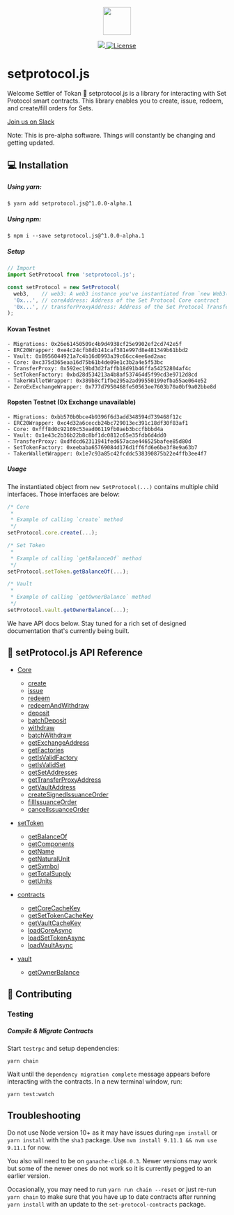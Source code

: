 <p align="center"><img src="https://s3-us-west-1.amazonaws.com/set-protocol/img/assets/set-protocol-logo.png" width="64" /></p>

<p align="center">
  <a href="https://circleci.com/gh/SetProtocol/setProtocol.js/tree/master" target="_blank" rel="noopener">
    <img src="https://img.shields.io/circleci/project/github/SetProtocol/setProtocol.js/master.svg" />
  </a>
  <a href='https://github.com/SetProtocol/setProtocol.js/blob/master/LICENSE' target="_blank" rel="noopener">
    <img src='https://img.shields.io/github/license/SetProtocol/setProtocol.js.svg' alt='License' />
  </a>
</p>

# setprotocol.js
Welcome Settler of Tokan :wave: setprotocol.js is a library for interacting with Set Protocol smart contracts.
This library enables you to create, issue, redeem, and create/fill orders for Sets.

<a href="https://join.slack.com/t/setprotocol/shared_invite/enQtMjYzNjk4MzI1NzgxLWRlYzhkY2JlNjQ4YmU4OTUwZWQ5NzdkZjM3ZDVlNzU1MTJmZWM1NTNmM2JlYmE5YzljZjFmZTBhNzkyN2M1MzQ" target="_blank" rel="noopener">
  Join us on Slack
</a>

Note: This is pre-alpha software. Things will constantly be changing and getting updated.
## :computer: Installation
##### Using yarn:
```shell
$ yarn add setprotocol.js@^1.0.0-alpha.1
```
##### Using npm:
```shell
$ npm i --save setprotocol.js@^1.0.0-alpha.1
```

##### Setup
```js
// Import
import SetProtocol from 'setprotocol.js';

const setProtocol = new SetProtocol(
  web3,    // web3: A web3 instance you've instantiated from `new Web3(currentProvider)`
  '0x...', // coreAddress: Address of the Set Protocol Core contract
  '0x...', // transferProxyAddress: Address of the Set Protocol Transfer Proxy contract
);
```

#### Kovan Testnet
```
- Migrations: 0x26e61450509c4b9d4938cf25e9902ef2cd742e5f
- ERC20Wrapper: 0xe4c24cfb8db141caf381e997d8e481349b61bbd2
- Vault: 0x8956044921a7c4b16d0993a39c66cc4ee6ad2aac
- Core: 0xc375d365eaa16d75b61b4de09e1c3b2a4e5f53bc
- TransferProxy: 0x592ec19bd3d2faffb18d91b46ffa54252804af4c
- SetTokenFactory: 0xbd28d534213a4b8af537464d5f99cd3e9712d8cd
- TakerWalletWrapper: 0x389b8cf1fbe295a2ad99550199efba55ae064e52
- ZeroExExchangeWrapper: 0x777d7950468fe50563ee7603b70a0bf9a02bbe8d
```

#### Ropsten Testnet (0x Exchange unavailable)
```
- Migrations: 0xbb570b0bce4b9396f6d3add348594d739468f12c
- ERC20Wrapper: 0xc4d32a6ceccb24bc729013ec391c18df30f83af1
- Core: 0xfff8d0c92169c53ead06119fb0aeb3bccfbbbd4a
- Vault: 0x1e43c2b36b22b8c8bf1dc0812c65e35fdb6d4dd0
- TransferProxy: 0xdfdcd62311941fed657acae446525bafee85d80d
- SetTokenFactory: 0xeebaba65769084d176d1ff6fd6e6be3f8e9a63b7
- TakerWalletWrapper: 0x1e7c93a85c42fcddc538390875b22e4ffb3ee4f7
```

##### Usage
The instantiated object from `new SetProtocol(...)` contains multiple child interfaces. Those interfaces are below:
```js
/* Core
 * 
 * Example of calling `create` method
 */
setProtocol.core.create(...);

/* Set Token
 * 
 * Example of calling `getBalanceOf` method
 */
setProtocol.setToken.getBalanceOf(...);

/* Vault
 * 
 * Example of calling `getOwnerBalance` method
 */
setProtocol.vault.getOwnerBalance(...);
```

We have API docs below. Stay tuned for a rich set of designed documentation that's currently being built.

## :rocket: setProtocol.js API Reference
* [Core](documentation/classes/_coreapi_.coreapi.md)
  * [create](documentation/classes/_coreapi_.coreapi.md#create)
  * [issue](documentation/classes/_coreapi_.coreapi.md#issue)
  * [redeem](documentation/classes/_coreapi_.coreapi.md#redeem)
  * [redeemAndWithdraw](documentation/classes/_coreapi_.coreapi.md#redeemandwithdraw)
  * [deposit](documentation/classes/_coreapi_.coreapi.md#deposit)
  * [batchDeposit](documentation/classes/_coreapi_.coreapi.md#batchdeposit)
  * [withdraw](documentation/classes/_coreapi_.coreapi.md#withdraw)
  * [batchWithdraw](documentation/classes/_coreapi_.coreapi.md#batchwithdraw)
  * [getExchangeAddress](documentation/classes/_coreapi_.coreapi.md#getexchangeaddress)
  * [getFactories](documentation/classes/_coreapi_.coreapi.md#getfactories)
  * [getIsValidFactory](documentation/classes/_coreapi_.coreapi.md#getisvalidfactory)
  * [getIsValidSet](documentation/classes/_coreapi_.coreapi.md#getisvalidset)
  * [getSetAddresses](documentation/classes/_coreapi_.coreapi.md#getsetaddresses)
  * [getTransferProxyAddress](documentation/classes/_coreapi_.coreapi.md#gettransferproxyaddress)
  * [getVaultAddress](documentation/classes/_coreapi_.coreapi.md#getvaultaddress)
  * [createSignedIssuanceOrder](documentation/classes/_coreapi_.coreapi.md#createsignedissuanceorder)
  * [fillIssuanceOrder](documentation/classes/_coreapi_.coreapi.md#fillissuanceorder)
  * [cancelIssuanceOrder](documentation/classes/_coreapi_.coreapi.md#cancelissuanceorder)

* [setToken](documentation/classes/_settokenapi_.settokenapi.md)
  * [getBalanceOf](documentation/classes/_settokenapi_.settokenapi.md#getbalanceof)
  * [getComponents](documentation/classes/_settokenapi_.settokenapi.md#getcomponents)
  * [getName](documentation/classes/_settokenapi_.settokenapi.md#getname)
  * [getNaturalUnit](documentation/classes/_settokenapi_.settokenapi.md#getnaturalunit)
  * [getSymbol](documentation/classes/_settokenapi_.settokenapi.md#getsymbol)
  * [getTotalSupply](documentation/classes/_settokenapi_.settokenapi.md#gettotalsupply)
  * [getUnits](documentation/classes/_settokenapi_.settokenapi.md#getunits)

* [contracts](documentation/classes/_contractsapi_.contractsapi.md)
  * [getCoreCacheKey](documentation/classes/_contractsapi_.contractsapi.md#getcorecachekey)
  * [getSetTokenCacheKey](documentation/classes/_contractsapi_.contractsapi.md#getsettokencachekey)
  * [getVaultCacheKey](documentation/classes/_contractsapi_.contractsapi.md#getvaultcachekey)
  * [loadCoreAsync](documentation/classes/_contractsapi_.contractsapi.md#loadcoreasync)
  * [loadSetTokenAsync](documentation/classes/_contractsapi_.contractsapi.md#loadsettokenasync)
  * [loadVaultAsync](documentation/classes/_contractsapi_.contractsapi.md#loadvaultasync)

* [vault](documentation/classes/_vaultapi_.vaultapi.md)
  * [getOwnerBalance](documentation/classes/_vaultapi_.vaultapi.md#getownerbalance)

## :raising_hand: Contributing
### Testing
##### Compile & Migrate Contracts

Start `testrpc` and setup dependencies:
```
yarn chain
```
Wait until the `dependency migration complete` message appears before interacting with the contracts.
In a new terminal window, run:
```
yarn test:watch
```

## Troubleshooting
Do not use Node version 10+ as it may have issues during `npm install` or `yarn install` with the `sha3` package.  Use `nvm install 9.11.1 && nvm use 9.11.1` for now.

You also will need to be on `ganache-cli@6.0.3`.  Newer versions may work but some of the newer ones do not work so it is currently pegged to an earlier version.

Occasionally, you may need to run `yarn run chain --reset` or just re-run `yarn chain` to make sure that you have up to date contracts after running `yarn install` with an update to the `set-protocol-contracts` package.
